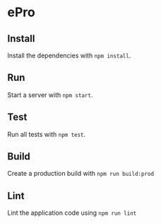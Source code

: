 # ePro

## Install
Install the dependencies with ```npm install```.

## Run
Start a server with ```npm start```.

## Test
Run all tests with ```npm test```.

## Build
Create a production build with ```npm run build:prod```

## Lint
Lint the application code using ```npm run lint```
